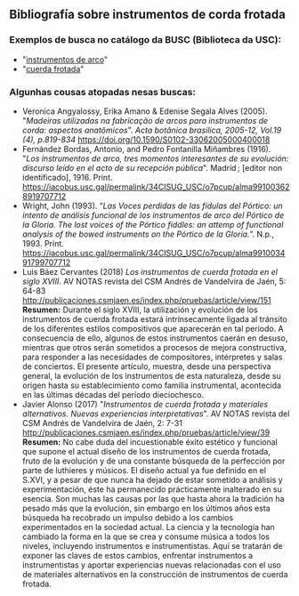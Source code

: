 ## Bibliografía sobre instrumentos de corda frotada

### Exemplos de busca no catálogo da BUSC (Biblioteca da USC):
- "[instrumentos de arco](https://iacobus.usc.gal/discovery/search?query=any,contains,instrumentos%20de%20arco&tab=Everything&search_scope=MyInst_and_CI&vid=34CISUG_USC:VU1&lang=gl&offset=0)"
- "[cuerda frotada](https://iacobus.usc.gal/discovery/search?query=any,contains,cuerda%20frotada&tab=Everything&search_scope=MyInst_and_CI&vid=34CISUG_USC:VU1&lang=gl&offset=0)"
  
### Algunhas cousas atopadas nesas buscas:
- Veronica Angyalossy, Erika Amano & Edenise Segala Alves (2005). "_Madeiras utilizadas na fabricação de arcos para instrumentos de corda: aspectos anatômicos_". _Acta botânica brasilica, 2005-12, Vol.19 (4), p.819-834_ <https://doi.org/10.1590/S0102-33062005000400018>
- Fernández Bordas, Antonio, and Pedro Fontanilla Miñambres (1916). "_Los instrumentos de arco, tres momentos interesantes de su evolución: discurso leído en el acto de su recepción pública_". Madrid ; [editor non identificado], 1916. Print.  <https://iacobus.usc.gal/permalink/34CISUG_USC/o7pcup/alma991003628919707712>
- Wright, John (1993). “_Las Voces perdidas de las fídulas del Pórtico: un intento de análisis funcional de los instrumentos de arco del Pórtico de la Gloria. The lost voices of the Pórtico fiddles: an attemp of functional analysis of the bowed instruments on the Pórtico de la Gloria._”. N.p., 1993. Print. <https://iacobus.usc.gal/permalink/34CISUG_USC/o7pcup/alma991003491799707712>
- Luis Báez Cervantes (2018) _Los instrumentos de cuerda frotada en el siglo XVIII_. AV NOTAS revista del CSM Andrés de Vandelvira de Jaén, 5: 64-83 <http://publicaciones.csmjaen.es/index.php/pruebas/article/view/151>  
  **Resumen:**  Durante el siglo XVIII, la utilización y evolución de los instrumentos de cuerda frotada estará intrínsecamente ligada al tránsito de los diferentes estilos compositivos que aparecerán en tal periodo. A consecuencia de ello, algunos de estos instrumentos caerán en desuso, mientras que otros serán sometidos a procesos de mejora constructiva, para responder a las necesidades de compositores, intérpretes y salas de conciertos. El presente artículo, muestra, desde una perspectiva general, la evolución de los instrumentos de esta naturaleza, desde su origen hasta su establecimiento como familia instrumental, acontecida en las últimas décadas  del período dieciochesco.
- Javier Alonso (2017) "_Instrumentos de cuerda frotada y materiales alternativos. Nuevas experiencias interpretativas_". AV NOTAS revista del CSM Andrés de Vandelvira de Jaén, 2: 7-31 <http://publicaciones.csmjaen.es/index.php/pruebas/article/view/39>  
  **Resumen:** No cabe duda del incuestionable éxito estético y funcional que supone el actual diseño de los instrumentos de cuerda frotada, fruto de la evolución y de una constante búsqueda de la perfección por parte de luthieres y músicos. El diseño actual ya fue definido en el S.XVI, y a pesar de que nunca ha dejado de estar sometido a análisis y experimentación, éste ha permanecido prácticamente inalterado en su esencia. Son muchas las causas por las que hasta ahora la tradición ha pesado más que la evolución, sin embargo en los últimos años esta búsqueda ha recobrado un impulso debido a los cambios experimentados en la sociedad actual. La ciencia y la tecnología han cambiado la forma en la que se crea y consume música a todos los niveles, incluyendo instrumentos e instrumentistas. Aquí se tratarán de exponer las claves de estos cambios, enfrentar instrumentos a instrumentistas y aportar experiencias nuevas relacionadas con el uso de materiales alternativos en la construcción de instrumentos de cuerda frotada.

